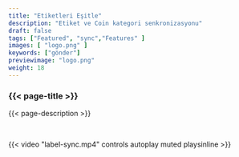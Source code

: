 ```yaml
---
title: "Etiketleri Eşitle"
description: "Etiket ve Coin kategori senkronizasyonu"
draft: false
tags: ["Featured", "sync","Features" ]
images: [ "logo.png" ]
keywords: ["gönder"]
previewimage: "logo.png"
weight: 18
---
```


### {{< page-title >}} 
{{< page-description >}} 

<br>


{{< video "label-sync.mp4" controls  autoplay muted playsinline >}}